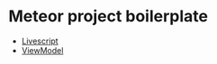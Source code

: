# Meteor project boilerplate

* [Livescript](www.livescript.net)
* [ViewModel](viewmode.meteor.com)
